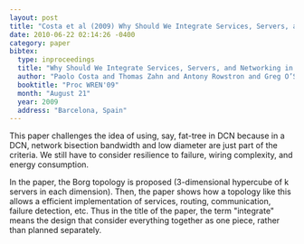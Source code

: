 ```yaml
---
layout: post
title: "Costa et al (2009) Why Should We Integrate Services, Servers, and Networking in a Data Center? (WREN)"
date: 2010-06-22 02:14:26 -0400
category: paper
bibtex:
  type: inproceedings
  title: "Why Should We Integrate Services, Servers, and Networking in a Data Center?"
  author: "Paolo Costa and Thomas Zahn and Antony Rowstron and Greg O’Shea and and Simon Schubert"
  booktitle: "Proc WREN'09"
  month: "August 21"
  year: 2009
  address: "Barcelona, Spain"
---
```

This paper challenges the idea of using, say, fat-tree in DCN because in a DCN, network bisection bandwidth and low diameter are just part of the criteria. We still have to consider resilience to failure, wiring complexity, and energy consumption.

In the paper, the Borg topology is proposed (3-dimensional hypercube of k servers in each dimension). Then, the paper shows how a topology like this allows a efficient implementation of services, routing, communication, failure detection, etc. Thus in the title of the paper, the term "integrate" means the design that consider everything together as one piece, rather than planned separately.
